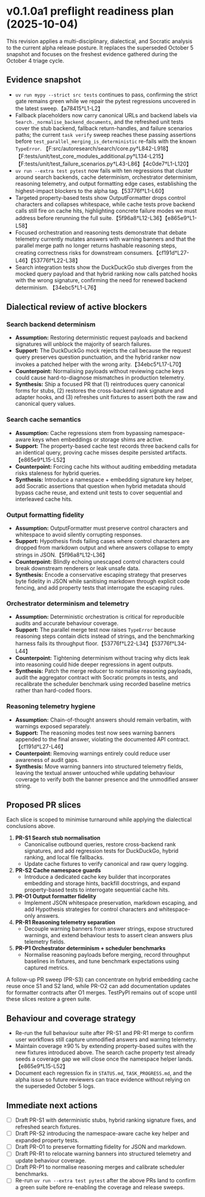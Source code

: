 # v0.1.0a1 preflight readiness plan (2025-10-04)

This revision applies a multi-disciplinary, dialectical, and Socratic
analysis to the current alpha release posture. It replaces the superseded
October 5 snapshot and focuses on the freshest evidence gathered during the
October 4 triage cycle.

## Evidence snapshot

- `uv run mypy --strict src tests` continues to pass, confirming the strict
  gate remains green while we repair the pytest regressions uncovered in the
  latest sweep.【a78415†L1-L2】
- Fallback placeholders now carry canonical URLs and backend labels via
  `Search._normalise_backend_documents`, and the refreshed unit tests cover the
  stub backend, fallback return-handles, and failure scenarios paths; the
  current `task verify` sweep reaches these passing assertions before
  `test_parallel_merging_is_deterministic` re-fails with the known `TypeError`.
  【F:src/autoresearch/search/core.py†L842-L918】【F:tests/unit/test_core_modules_additional.py†L134-L215】【F:tests/unit/test_failure_scenarios.py†L43-L86】【4c0de7†L1-L120】
- `uv run --extra test pytest` now fails with ten regressions that cluster
  around search backends, cache determinism, orchestrator determinism,
  reasoning telemetry, and output formatting edge cases, establishing the
  highest-impact blockers to the alpha tag.【53776f†L1-L60】
- Targeted property-based tests show OutputFormatter drops control
  characters and collapses whitespace, while cache tests prove backend calls
  still fire on cache hits, highlighting concrete failure modes we must
  address before rerunning the full suite.【5f96a8†L12-L36】【e865e9†L1-L58】
- Focused orchestration and reasoning tests demonstrate that debate
  telemetry currently mutates answers with warning banners and that the
  parallel merge path no longer returns hashable reasoning steps, creating
  correctness risks for downstream consumers.【cf191d†L27-L46】【53776f†L22-L38】
- Search integration tests show the DuckDuckGo stub diverges from the mocked
  query payload and that hybrid ranking now calls patched hooks with the
  wrong signature, confirming the need for renewed backend determinism.
  【34ebc5†L1-L76】

## Dialectical review of active blockers

### Search backend determinism
- **Assumption:** Restoring deterministic request payloads and backend
  signatures will unblock the majority of search failures.
- **Support:** The DuckDuckGo mock rejects the call because the request
  query preserves question punctuation, and the hybrid ranker now invokes
  a patched helper with the wrong arity.【34ebc5†L17-L70】
- **Counterpoint:** Normalising payloads without reviewing cache keys could
  cause hard-to-diagnose mismatches in production telemetry.
- **Synthesis:** Ship a focused PR that (1) reintroduces query canonical
  forms for stubs, (2) restores the cross-backend rank signature and
  adapter hooks, and (3) refreshes unit fixtures to assert both the raw and
  canonical query values.

### Search cache semantics
- **Assumption:** Cache regressions stem from bypassing namespace-aware keys
  when embeddings or storage shims are active.
- **Support:** The property-based cache test records three backend calls for
  an identical query, proving cache misses despite persisted artifacts.
  【e865e9†L15-L52】
- **Counterpoint:** Forcing cache hits without auditing embedding metadata
  risks staleness for hybrid queries.
- **Synthesis:** Introduce a namespace + embedding signature key helper,
  add Socratic assertions that question when hybrid metadata should bypass
  cache reuse, and extend unit tests to cover sequential and interleaved
  cache hits.

### Output formatting fidelity
- **Assumption:** OutputFormatter must preserve control characters and
  whitespace to avoid silently corrupting responses.
- **Support:** Hypothesis finds failing cases where control characters are
  dropped from markdown output and where answers collapse to empty strings
  in JSON.【5f96a8†L12-L36】
- **Counterpoint:** Blindly echoing unescaped control characters could break
  downstream renderers or leak unsafe data.
- **Synthesis:** Encode a conservative escaping strategy that preserves
  byte fidelity in JSON while sanitising markdown through explicit code
  fencing, and add property tests that interrogate the escaping rules.

### Orchestrator determinism and telemetry
- **Assumption:** Deterministic orchestration is critical for reproducible
  audits and accurate behaviour coverage.
- **Support:** The parallel merge test now raises `TypeError` because
  reasoning steps contain dicts instead of strings, and the benchmarking
  harness fails its throughput floor.【53776f†L22-L34】【53776f†L34-L44】
- **Counterpoint:** Tightening determinism without tracing why dicts leak
  into reasoning could hide deeper regressions in agent outputs.
- **Synthesis:** Patch the merge reducer to normalise reasoning payloads,
  audit the aggregator contract with Socratic prompts in tests, and
  recalibrate the scheduler benchmark using recorded baseline metrics
  rather than hard-coded floors.

### Reasoning telemetry hygiene
- **Assumption:** Chain-of-thought answers should remain verbatim, with
  warnings exposed separately.
- **Support:** The reasoning modes test now sees warning banners appended to
  the final answer, violating the documented API contract.【cf191d†L27-L46】
- **Counterpoint:** Removing warnings entirely could reduce user awareness
  of audit gaps.
- **Synthesis:** Move warning banners into structured telemetry fields,
  leaving the textual answer untouched while updating behaviour coverage to
  verify both the banner presence and the unmodified answer string.

## Proposed PR slices

Each slice is scoped to minimise turnaround while applying the dialectical
conclusions above.

1. **PR-S1 Search stub normalisation**
   - Canonicalise outbound queries, restore cross-backend rank signatures,
     and add regression tests for DuckDuckGo, hybrid ranking, and local file
     fallbacks.
   - Update cache fixtures to verify canonical and raw query logging.
2. **PR-S2 Cache namespace guards**
   - Introduce a dedicated cache key builder that incorporates embedding and
     storage hints, backfill docstrings, and expand property-based tests to
     interrogate sequential cache hits.
3. **PR-O1 Output formatter fidelity**
   - Implement JSON whitespace preservation, markdown escaping, and add
     Hypothesis strategies for control characters and whitespace-only
     answers.
4. **PR-R1 Reasoning telemetry separation**
   - Decouple warning banners from answer strings, expose structured
     warnings, and extend behaviour tests to assert clean answers plus
     telemetry fields.
5. **PR-P1 Orchestrator determinism + scheduler benchmarks**
   - Normalise reasoning payloads before merging, record throughput baselines
     in fixtures, and tune benchmark expectations using captured metrics.

A follow-up PR sweep (PR-S3) can concentrate on hybrid embedding cache reuse
once S1 and S2 land, while PR-O2 can add documentation updates for formatter
contracts after O1 merges. TestPyPI remains out of scope until these slices
restore a green suite.

## Behaviour and coverage strategy

- Re-run the full behaviour suite after PR-S1 and PR-R1 merge to confirm
  user workflows still capture unmodified answers and warning telemetry.
- Maintain coverage ≥90 % by extending property-based suites with the new
  fixtures introduced above. The search cache property test already seeds a
  coverage gap we will close once the namespace helper lands.【e865e9†L15-L52】
- Document each regression fix in `STATUS.md`, `TASK_PROGRESS.md`, and the
  alpha issue so future reviewers can trace evidence without relying on the
  superseded October 5 logs.

## Immediate next actions

- [ ] Draft PR-S1 with deterministic stubs, hybrid ranking signature fixes,
  and refreshed search fixtures.
- [ ] Draft PR-S2 introducing the namespace-aware cache key helper and
  expanded property tests.
- [ ] Draft PR-O1 to preserve formatting fidelity for JSON and markdown.
- [ ] Draft PR-R1 to relocate warning banners into structured telemetry and
  update behaviour coverage.
- [ ] Draft PR-P1 to normalise reasoning merges and calibrate scheduler
  benchmarks.
- [ ] Re-run `uv run --extra test pytest` after the above PRs land to confirm
  a green suite before re-enabling the coverage and release sweeps.
